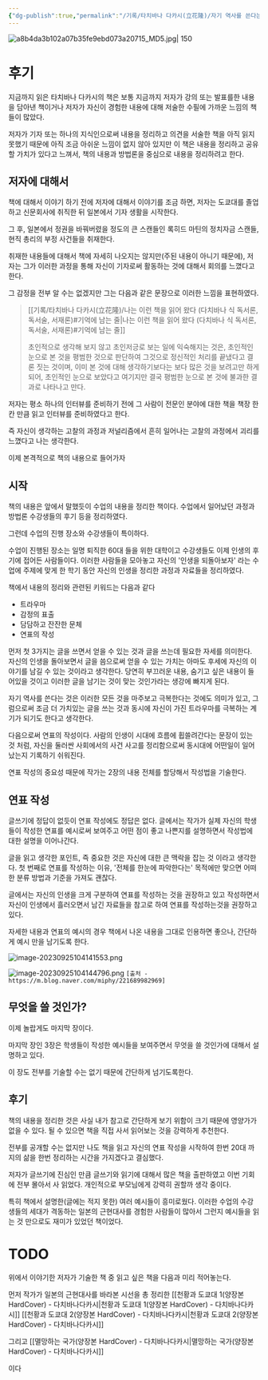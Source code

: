 ```yaml
---
{"dg-publish":true,"permalink":"/기록/타치바나 다카시(立花隆)/자기 역사를 쓴다는 것 (역사의 흐름 속에서 개인이 삶을 기록하는 방법)/","title":"자기 역사를 쓴다는 것 (역사의 흐름 속에서 개인이 삶을 기록하는 방법)","tags":["📚Book"],"created":"2023-09-17","updated":"2023-09-24 15:06:39"}
---
```



![a8b4da3b102a07b35fe9ebd073a20715_MD5.jpg| 150](/img/user/%EA%B8%B0%EB%A1%9D/assets/%EC%9E%90%EA%B8%B0%20%EC%97%AD%EC%82%AC%EB%A5%BC%20%EC%93%B4%EB%8B%A4%EB%8A%94%20%EA%B2%83%20(%EC%97%AD%EC%82%AC%EC%9D%98%20%ED%9D%90%EB%A6%84%20%EC%86%8D%EC%97%90%EC%84%9C%20%EA%B0%9C%EC%9D%B8%EC%9D%B4%20%EC%82%B6%EC%9D%84%20%EA%B8%B0%EB%A1%9D%ED%95%98%EB%8A%94%20%EB%B0%A9%EB%B2%95)/image/a8b4da3b102a07b35fe9ebd073a20715_MD5.jpg)

# 후기
지금까지 읽은 타치바나 다카시의 책은 보통 지금까지 저자가 강의 또는 발표를한 내용을 담아낸 책이거나 저자가 자신이 경험한 내용에 대해 저술한 수필에 가까운 느낌의 책들이 많았다.

저자가 기자 또는 하나의 지식인으로써 내용을 정리하고 의견을 서술한 책을 아직 읽지 못했기 때문에 아직 조금 아쉬운 느낌이 없지 않아 있지만 이 책은 내용을 정리하고 공유할 가치가 있다고 느껴서, 책의 내용과 방법론을 중심으로 내용을 정리하려고 한다.

## 저자에 대해서

책에 대해서 이야기 하기 전에 저자에 대해서 이야기를 조금 하면, 저자는 도쿄대를 졸업하고 신문회사에 취직한 뒤 일본에서 기자 생활을 시작한다.

그 후, 일본에서 정권을 바꿔버렸을 정도의 큰 스캔들인 록히드 마틴의 정치자금 스캔들, 현직 총리의 부정 사건들을 취재한다.

취재한 내용들에 대해서 책에 자세히 나오지는 않지만(주된 내용이 아니기 때문에), 저자는 그가 이러한 과정을 통해 자신이 기자로써 활동하는 것에 대해서 회의를 느꼈다고 한다.

그 감정을 전부 알 수는 없겠지만 그는 다음과 같은 문장으로 이러한 느낌을 표현하였다.

> [[기록/타치바나 다카시(立花隆)/나는 이런 책을 읽어 왔다 (다치바나 식 독서론, 독서술, 서재론)#기억에 남는 줄\|나는 이런 책을 읽어 왔다 (다치바나 식 독서론, 독서술, 서재론)#기억에 남는 줄]]
> 
> 초인적으로 생각해 보지 않고 초인저긍로 보는 일에 익숙해지는 것은, 초인적인 눈으로 본 것을 평범한 것으로 판단하여 그것으로 정신적인 처리를 끝냈다고 결론 짓는 것이며, 이미 본 것에 대해 생각하기보다는 보다 많은 것을 보려고만 하게 되어, 초인적인 눈으로 보았다고 여기지만 결국 평범한 눈으로 본 것에 불과한 결과로 나타나고 만다.

저자는 평소 하나의 인터뷰를 준비하기 전에 그 사람이 전문인 분야에 대한 책을 책장 한 칸 만큼 읽고 인터뷰를 준비하였다고 한다. 

즉 자신이 생각하는 고찰의 과정과 저널리즘에서 흔히 일어나는 고찰의 과정에서 괴리를 느꼈다고 나는 생각한다.

이제 본격적으로 책의 내용으로 들어가자

## 시작
책의 내용은 앞에서 말했듯이 수업의 내용을 정리한 책이다. 수업에서 일어났던 과정과 방법론 수강생들의 후기 등을 정리하였다.

그런데 수업의 진행 장소와 수강생들이 특이하다. 

수업이 진행된 장소는 일명 퇴직한 60대 들을 위한 대학이고 수강생들도 이제 인생의 후기에 접어든 사람들이다. 이러한 사람들을 모아놓고 자신의 '인생을 되돌아보자' 라는 수업에 주제에 맞게 한 학기 동안 자신의 인생을 정리한 과정과 자료들을 정리하였다.

책에서 내용의 정리와 관련된 키워드는 다음과 같다
- 트라우마
- 감정의 표출
- 담담하고 잔잔한 문체
- 연표의 작성

먼저 첫 3가지는 글을 쓰면서 얻을 수 있는 것과 글을 쓰는데 필요한 자세를 의미한다. 자신의 인생을 돌아보면서 글을 씀으로써 얻을 수 있는 가치는 아마도 후세에 자신의 이야기를 남길 수 있는 것이라고 생각한다. 당연히 부끄러운 내용, 숨기고 싶은 내용이 들어있을 것이고 이러한 글을 남기는 것이 맞는 것인가라는 생강에 빠지게 된다.

자기 역사를 쓴다는 것은 이러한 모든 것을 마주보고 극복한다는 것에도 의미가 있고, 그럼으로써 조금 더 가치있는 글을 쓰는 것과 동시에 자신이 가진 트라우마를 극복하는 계기가 되기도 한다고 생각한다.

다음으로써 연표의 작성이다. 사람의 인생이 시대에 흐름에 휩쓸려간다는 문장이 있는 것 처럼, 자신을 둘러싼 사회에서의 사건 사고를 정리함으로써 동시대에 어떤일이 일어났는지 기록하기 쉬워진다.

연표 작성의 중요성 때문에 작가는 2장의 내용 전체를 할당해서 작성법을 기술한다.

## 연표 작성 
글쓰기에 정답이 없듯이 연표 작성에도 정답은 없다. 글에서는 작가가 실제 자신의 학생들이 작성한 연표를 예시로써 보여주고 어떤 점이 좋고 나쁜지를 설명하면서 작성법에 대한 설명을 이어나간다.

글을 읽고 생각한 포인트, 즉 중요한 것은 자신에 대한 큰 맥락을 잡는 것 이라고 생각한다. 첫 번째로 연표를 작성하는 이유, '전체를 한눈에 파악한다는' 목적에만 맞으면 어떠한 분류 방법과 기준을 가져도 괜찮다.

글에서는 자신의 인생을 크게 구분하여 연표를 작성하는 것을 권장하고 있고 작성하면서 자신이 인생에서 흘러오면서 남긴 자료들을 참고로 하여 연표를 작성하는것을 권장하고있다.

자세한 내용과 연표의 예시의 경우 책에서 나온 내용을 그대로 인용하면 좋으나, 간단하게 예시 만을 남기도록 한다.

![image-20230925104141553.png](/img/user/%EA%B8%B0%EB%A1%9D/assets/%EC%9E%90%EA%B8%B0%20%EC%97%AD%EC%82%AC%EB%A5%BC%20%EC%93%B4%EB%8B%A4%EB%8A%94%20%EA%B2%83%20(%EC%97%AD%EC%82%AC%EC%9D%98%20%ED%9D%90%EB%A6%84%20%EC%86%8D%EC%97%90%EC%84%9C%20%EA%B0%9C%EC%9D%B8%EC%9D%B4%20%EC%82%B6%EC%9D%84%20%EA%B8%B0%EB%A1%9D%ED%95%98%EB%8A%94%20%EB%B0%A9%EB%B2%95)%201/image-20230925104141553.png)

![image-20230925104144796.png](/img/user/%EA%B8%B0%EB%A1%9D/assets/%EC%9E%90%EA%B8%B0%20%EC%97%AD%EC%82%AC%EB%A5%BC%20%EC%93%B4%EB%8B%A4%EB%8A%94%20%EA%B2%83%20(%EC%97%AD%EC%82%AC%EC%9D%98%20%ED%9D%90%EB%A6%84%20%EC%86%8D%EC%97%90%EC%84%9C%20%EA%B0%9C%EC%9D%B8%EC%9D%B4%20%EC%82%B6%EC%9D%84%20%EA%B8%B0%EB%A1%9D%ED%95%98%EB%8A%94%20%EB%B0%A9%EB%B2%95)%201/image-20230925104144796.png)
`[출처 - https://m.blog.naver.com/miphy/221689982969]`

## 무엇을 쓸 것인가?
이제 놀랍게도 마지막 장이다.

마지막 장인 3장은 학생들이 작성한 예시들을 보여주면서 무엇을 쓸 것인가에 대해서 설명하고 있다. 

이 장도 전부를 기술할 수는 없기 때문에 간단하게 넘기도록한다.

## 후기
책의 내용을 정리한 것은 사실 내가 참고로 간단하게 보기 위함이 크기 때문에 영양가가 없을 수 있다. 될 수 있으면 책을 직접 사서 읽어보는 것을 강력하게 추천한다.

전부를 공개할 수는 없지만 나도 책을 읽고 자신의 연표 작성을 시작하여 한번 20대 까지의 삶을 한번 정리하는 시간을 가지겠다고 결심했다.

저자가 글쓰기에 진심인 만큼 글쓰기와 읽기에 대해서 많은 책을 출판하였고 이번 기회에 전부 몰아서 사 읽었다. 개인적으로 부모님에게 강력히 권할까 생각 중이다.

특히 책에서 설명한(글에는 적지 못한) 여러 예시들이 흥미로웠다. 이러한 수업의 수강생들의 세대가 격동하는 일본의 근현대사를 경험한 사람들이 많아서 그런지 예시들을 읽는 것 만으로도 재미가 있었던 책이었다. 
# TODO
위에서 이야기한 저자가 기술한 책 중 읽고 싶은 책을 다음과 미리 적어놓는다.

먼저 
작가가 일본의 근현대사를 바라본 시선을 총 정리한 
[[천황과 도쿄대 1(양장본 HardCover) - 다치바나다카시\|천황과 도쿄대 1(양장본 HardCover) - 다치바나다카시]]
[[천황과 도쿄대 2(양장본 HardCover) - 다치바나다카시\|천황과 도쿄대 2(양장본 HardCover) - 다치바나다카시]]

그리고
[[멸망하는 국가(양장본 HardCover) - 다치바나다카시\|멸망하는 국가(양장본 HardCover) - 다치바나다카시]]

이다